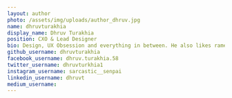 ```yaml
---
layout: author
photo: /assets/img/uploads/author_dhruv.jpg
name: dhruvturakhia
display_name: Dhruv Turakhia
position: CXO & Lead Designer
bio: Design, UX Obsession and everything in between. He also likes ramen
github_username: dhruvturakhia
facebook_username: dhruv.turakhia.58
twitter_username: dhruvturkhia1
instagram_username: sarcastic__senpai
linkedin_username: dhruvt
medium_username: 
---
```


